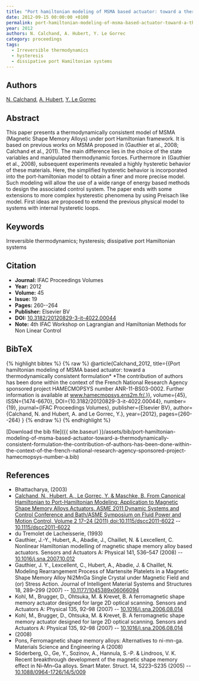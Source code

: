 ```yaml
---
title: "Port hamiltonian modeling of MSMA based actuator: toward a thermodynamically consistent formulation* *The contribution of authors has been done within the context of the French National Research Agency sponsored project HAMECMOPSYS number ANR-11-BS03-0002. Further information is available at www.hamecmopsys.ens2m.fr/."
date: 2012-09-15 00:00:00 +0100
permalink: port-hamiltonian-modeling-of-msma-based-actuator-toward-a-thermodynamically-consistent-formulation-the-contribution-of-authors-has-been-done-within-the-context-of-the-french-national-research-agency-sponsored-project-hamecmopsys-number-a
year: 2012
authors: N. Calchand, A. Hubert, Y. Le Gorrec
category: proceedings
tags:
  - Irreversible thermodynamics
  - hysteresis
  - dissipative port Hamiltonian systems
---
```

 
## Authors
[N. Calchand](authors/nandish-calchand), [A. Hubert](authors/arnaud-hubert), [Y. Le Gorrec](authors/yann-le-gorrec)
 
## Abstract
This paper presents a thermodynamically consistent model of MSMA (Magnetic Shape Memory Alloys) under port Hamiltonian framework. It is based on previous works on MSMA proposed in (Gauthier et al., 2008; Calchand et al., 2011). The main difference lies in the choice of the state variables and manipulated thermodynamic forces. Furthermore in (Gauthier et al., 2008), subsequent experiments revealed a highly hysteretic behavior of these materials. Here, the simplified hysteretic behavior is incorporated into the port-hamiltonian model to obtain a finer and more precise model. Such modeling will allow the use of a wide range of energy based methods to design the associated control system. The paper ends with some extensions to more complex hysterestic phenomena by using Preisach like model. First ideas are proposed to extend the previous physical model to systems with internal hysteretic loops.
 
## Keywords
Irreversible thermodynamics; hysteresis; dissipative port Hamiltonian systems
 
## Citation
- **Journal:** IFAC Proceedings Volumes
- **Year:** 2012
- **Volume:** 45
- **Issue:** 19
- **Pages:** 260--264
- **Publisher:** Elsevier BV
- **DOI:** [10.3182/20120829-3-it-4022.00044](https://doi.org/10.3182/20120829-3-it-4022.00044)
- **Note:** 4th IFAC Workshop on Lagrangian and Hamiltonian Methods for Non Linear Control
 
## BibTeX
{% highlight bibtex %}
{% raw %}
@article{Calchand_2012,
  title={{Port hamiltonian modeling of MSMA based actuator: toward a thermodynamically consistent formulation* *The contribution of authors has been done within the context of the French National Research Agency sponsored project HAMECMOPSYS number ANR-11-BS03-0002. Further information is available at www.hamecmopsys.ens2m.fr/.}},
  volume={45},
  ISSN={1474-6670},
  DOI={10.3182/20120829-3-it-4022.00044},
  number={19},
  journal={IFAC Proceedings Volumes},
  publisher={Elsevier BV},
  author={Calchand, N. and Hubert, A. and Le Gorrec, Y.},
  year={2012},
  pages={260--264}
}
{% endraw %}
{% endhighlight %}
 
[Download the bib file]({{ site.baseurl }}/assets/bib/port-hamiltonian-modeling-of-msma-based-actuator-toward-a-thermodynamically-consistent-formulation-the-contribution-of-authors-has-been-done-within-the-context-of-the-french-national-research-agency-sponsored-project-hamecmopsys-number-a.bib)
 
## References
- Bhattacharya, (2003)
- [Calchand, N., Hubert, A., Le Gorrec, Y. & Maschke, B. From Canonical Hamiltonian to Port-Hamiltonian Modeling: Application to Magnetic Shape Memory Alloys Actuators. ASME 2011 Dynamic Systems and Control Conference and Bath/ASME Symposium on Fluid Power and Motion Control, Volume 2 17–24 (2011) doi:10.1115/dscc2011-6022](from-canonical-hamiltonian-to-port-hamiltonian-modeling-application-to-magnetic-shape-memory-alloys-actuators) -- [10.1115/dscc2011-6022](https://doi.org/10.1115/dscc2011-6022)
- du Tremolet de Lacheisserie, (1993)
- Gauthier, J.-Y., Hubert, A., Abadie, J., Chaillet, N. & Lexcellent, C. Nonlinear Hamiltonian modelling of magnetic shape memory alloy based actuators. Sensors and Actuators A: Physical 141, 536–547 (2008) -- [10.1016/j.sna.2007.10.012](https://doi.org/10.1016/j.sna.2007.10.012)
- Gauthier, J. Y., Lexcellent, C., Hubert, A., Abadie, J. & Chaillet, N. Modeling Rearrangement Process of Martensite Platelets in a Magnetic Shape Memory Alloy Ni2MnGa Single Crystal under Magnetic Field and (or) Stress Action. Journal of Intelligent Material Systems and Structures 18, 289–299 (2007) -- [10.1177/1045389x06066094](https://doi.org/10.1177/1045389x06066094)
- Kohl, M., Brugger, D., Ohtsuka, M. & Krevet, B. A ferromagnetic shape memory actuator designed for large 2D optical scanning. Sensors and Actuators A: Physical 135, 92–98 (2007) -- [10.1016/j.sna.2006.08.014](https://doi.org/10.1016/j.sna.2006.08.014)
- Kohl, M., Brugger, D., Ohtsuka, M. & Krevet, B. A ferromagnetic shape memory actuator designed for large 2D optical scanning. Sensors and Actuators A: Physical 135, 92–98 (2007) -- [10.1016/j.sna.2006.08.014](https://doi.org/10.1016/j.sna.2006.08.014)
- (2008)
- Pons, Ferromagnetic shape memory alloys: Alternatives to ni-mn-ga. Materials Science and Engineering A (2008)
- Söderberg, O., Ge, Y., Sozinov, A., Hannula, S.-P. & Lindroos, V. K. Recent breakthrough development of the magnetic shape memory effect in Ni–Mn–Ga alloys. Smart Mater. Struct. 14, S223–S235 (2005) -- [10.1088/0964-1726/14/5/009](https://doi.org/10.1088/0964-1726/14/5/009)

